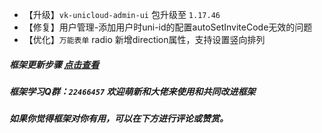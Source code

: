 * 【升级】`vk-unicloud-admin-ui` 包升级至 `1.17.46`
* 【修复】用户管理-添加用户时uni-id的配置autoSetInviteCode无效的问题
* 【优化】`万能表单` radio 新增direction属性，支持设置竖向排列


##### 框架更新步骤 [点击查看](https://vkdoc.fsq.pub/admin/1/update.html)
##### 框架学习Q群：`22466457` 欢迎萌新和大佬来使用和共同改进框架
##### 如果你觉得框架对你有用，可以在下方进行评论或赞赏。
